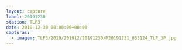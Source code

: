 ```yaml
---
layout: capture
label: 20191230
station: TLP3
date: 2019-12-30 00:00:00+00:00
capturas:
  - imagem: TLP3/2019/201912/20191230/M20191231_035124_TLP_3P.jpg
---
```

